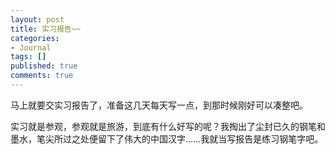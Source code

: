 ```yaml
---
layout: post
title: 实习报告~~
categories:
- Journal
tags: []
published: true
comments: true
---
```

<p><p>马上就要交实习报告了，准备这几天每天写一点，到那时候刚好可以凑整吧。</p><p>实习就是参观，参观就是旅游，到底有什么好写的呢？我掏出了尘封已久的钢笔和墨水，笔尖所过之处便留下了伟大的中国汉字……我就当写报告是练习钢笔字吧。</p></p>
